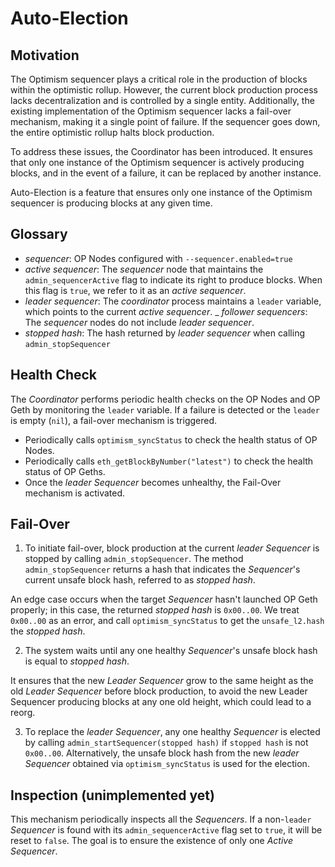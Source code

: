 # Auto-Election

## Motivation

The Optimism sequencer plays a critical role in the production of blocks within the optimistic rollup. However, the current block production process lacks decentralization and is controlled by a single entity. Additionally, the existing implementation of the Optimism sequencer lacks a fail-over mechanism, making it a single point of failure. If the sequencer goes down, the entire optimistic rollup halts block production.

To address these issues, the Coordinator has been introduced. It ensures that only one instance of the Optimism sequencer is actively producing blocks, and in the event of a failure, it can be replaced by another instance.

Auto-Election is a feature that ensures only one instance of the Optimism sequencer is producing blocks at any given time.

## Glossary

- _sequencer_: OP Nodes configured with `--sequencer.enabled=true`
- _active sequencer_: The _sequencer_ node that maintains the `admin_sequencerActive` flag to indicate its right to produce blocks. When this flag is `true`, we refer to it as an _active sequencer_.
- _leader sequencer_: The _coordinator_ process maintains a `leader` variable, which points to the current _active sequencer_.
_ _follower sequencers_: The _sequencer_ nodes do not include _leader sequencer_.
- _stopped hash_: The hash returned by _leader sequencer_ when calling `admin_stopSequencer`

## Health Check

The _Coordinator_ performs periodic health checks on the OP Nodes and OP Geth by monitoring the `leader` variable. If a failure is detected or the `leader` is empty (`nil`), a fail-over mechanism is triggered.

- Periodically calls `optimism_syncStatus` to check the health status of OP Nodes.
- Periodically calls `eth_getBlockByNumber("latest")` to check the health status of OP Geths.
- Once the _leader Sequencer_ becomes unhealthy, the Fail-Over mechanism is activated.

## Fail-Over

1. To initiate fail-over, block production at the current _leader Sequencer_ is stopped by calling `admin_stopSequencer`. The method `admin_stopSequencer` returns a hash that indicates the _Sequencer_'s current unsafe block hash, referred to as _stopped hash_.

An edge case occurs when the target _Sequencer_ hasn't launched OP Geth properly; in this case, the returned _stopped hash_ is `0x00..00`. We treat `0x00..00` as an error, and call `optimism_syncStatus` to get the `unsafe_l2.hash` the _stopped hash_.

2. The system waits until any one healthy _Sequencer_'s unsafe block hash is equal to _stopped hash_.

It ensures that the new _Leader Sequencer_ grow to the same height as the old _Leader Sequencer_ before block production, to avoid the new Leader Sequencer producing blocks at any one old height, which could lead to a reorg.

3. To replace the _leader Sequencer_, any one healthy _Sequencer_ is elected by calling `admin_startSequencer(stopped hash)` if `stopped hash` is not `0x00..00`. Alternatively, the unsafe block hash from the new _leader Sequencer_ obtained via `optimism_syncStatus` is used for the election.

## Inspection (unimplemented yet)

This mechanism periodically inspects all the _Sequencers_. If a non-`leader` _Sequencer_ is found with its `admin_sequencerActive` flag set to `true`, it will be reset to `false`. The goal is to ensure the existence of only one _Active Sequencer_.
